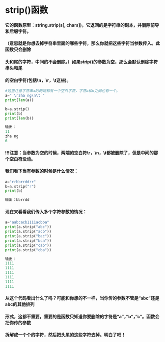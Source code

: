 # strip()函数

#### 它的函数原型：**string.strip(s[, chars])**，它返回的是字符串的副本，并删除前导和后缀字符。

#### （**意思就是你想去掉字符串里面的哪些字符，那么你就把这些字符当参数传入。此函数只会删除**

#### **头和尾的字符，中间的不会删除。**）如果strip()的参数为空，那么会默认删除字符串头和尾

#### 的空白字符(包括\n，\r，\t这些)。

```python
#这里注意字符串a的两端都有一个空白字符，字符a和n之间也有一个。
a=" \rzha ng\n\t "
print(len(a))

b=a.strip()
print(b)
print(len(b))

输出：
11
zha ng
6
```

#### !!!注意：当参数为空的时候，两端的空白符\r，\n，\t都被删除了，但是中间的那个空白符没动。

#### 我们看下**当有参数的时候**是什么情况：

```python
a="rrbbrrddrr"
b=a.strip("r")
print(b)

输出：bbrrdd
```

#### 现在来看看我们**传入多个字符参数**的情况：

```python
a="aabcacb1111acbba"
print(a.strip("abc"))
print(a.strip("acb"))
print(a.strip("bac"))
print(a.strip("bca"))
print(a.strip("cab"))
print(a.strip("cba"))

输出：
1111
1111
1111
1111
1111
1111
```

#### 从这个代码看出什么了吗？可能和你想的不一样，当你传的参数不管是“abc”还是abc的其他排列

#### 形式，这都不重要，重要的是函数只知道你要删除的字符是”a”，”b”，”c”。函数会把你传的参数

#### 拆解成一个个的字符，然后把头尾的这些字符去掉。明白了吧！